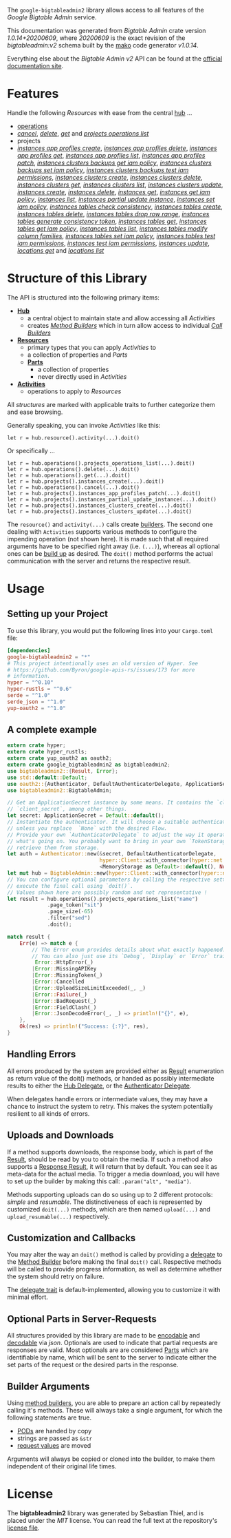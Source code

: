 <!---
DO NOT EDIT !
This file was generated automatically from 'src/mako/api/README.md.mako'
DO NOT EDIT !
-->
The `google-bigtableadmin2` library allows access to all features of the *Google Bigtable Admin* service.

This documentation was generated from *Bigtable Admin* crate version *1.0.14+20200609*, where *20200609* is the exact revision of the *bigtableadmin:v2* schema built by the [mako](http://www.makotemplates.org/) code generator *v1.0.14*.

Everything else about the *Bigtable Admin* *v2* API can be found at the
[official documentation site](https://cloud.google.com/bigtable/).
# Features

Handle the following *Resources* with ease from the central [hub](https://docs.rs/google-bigtableadmin2/1.0.14+20200609/google_bigtableadmin2/struct.BigtableAdmin.html) ... 

* [operations](https://docs.rs/google-bigtableadmin2/1.0.14+20200609/google_bigtableadmin2/struct.Operation.html)
 * [*cancel*](https://docs.rs/google-bigtableadmin2/1.0.14+20200609/google_bigtableadmin2/struct.OperationCancelCall.html), [*delete*](https://docs.rs/google-bigtableadmin2/1.0.14+20200609/google_bigtableadmin2/struct.OperationDeleteCall.html), [*get*](https://docs.rs/google-bigtableadmin2/1.0.14+20200609/google_bigtableadmin2/struct.OperationGetCall.html) and [*projects operations list*](https://docs.rs/google-bigtableadmin2/1.0.14+20200609/google_bigtableadmin2/struct.OperationProjectOperationListCall.html)
* projects
 * [*instances app profiles create*](https://docs.rs/google-bigtableadmin2/1.0.14+20200609/google_bigtableadmin2/struct.ProjectInstanceAppProfileCreateCall.html), [*instances app profiles delete*](https://docs.rs/google-bigtableadmin2/1.0.14+20200609/google_bigtableadmin2/struct.ProjectInstanceAppProfileDeleteCall.html), [*instances app profiles get*](https://docs.rs/google-bigtableadmin2/1.0.14+20200609/google_bigtableadmin2/struct.ProjectInstanceAppProfileGetCall.html), [*instances app profiles list*](https://docs.rs/google-bigtableadmin2/1.0.14+20200609/google_bigtableadmin2/struct.ProjectInstanceAppProfileListCall.html), [*instances app profiles patch*](https://docs.rs/google-bigtableadmin2/1.0.14+20200609/google_bigtableadmin2/struct.ProjectInstanceAppProfilePatchCall.html), [*instances clusters backups get iam policy*](https://docs.rs/google-bigtableadmin2/1.0.14+20200609/google_bigtableadmin2/struct.ProjectInstanceClusterBackupGetIamPolicyCall.html), [*instances clusters backups set iam policy*](https://docs.rs/google-bigtableadmin2/1.0.14+20200609/google_bigtableadmin2/struct.ProjectInstanceClusterBackupSetIamPolicyCall.html), [*instances clusters backups test iam permissions*](https://docs.rs/google-bigtableadmin2/1.0.14+20200609/google_bigtableadmin2/struct.ProjectInstanceClusterBackupTestIamPermissionCall.html), [*instances clusters create*](https://docs.rs/google-bigtableadmin2/1.0.14+20200609/google_bigtableadmin2/struct.ProjectInstanceClusterCreateCall.html), [*instances clusters delete*](https://docs.rs/google-bigtableadmin2/1.0.14+20200609/google_bigtableadmin2/struct.ProjectInstanceClusterDeleteCall.html), [*instances clusters get*](https://docs.rs/google-bigtableadmin2/1.0.14+20200609/google_bigtableadmin2/struct.ProjectInstanceClusterGetCall.html), [*instances clusters list*](https://docs.rs/google-bigtableadmin2/1.0.14+20200609/google_bigtableadmin2/struct.ProjectInstanceClusterListCall.html), [*instances clusters update*](https://docs.rs/google-bigtableadmin2/1.0.14+20200609/google_bigtableadmin2/struct.ProjectInstanceClusterUpdateCall.html), [*instances create*](https://docs.rs/google-bigtableadmin2/1.0.14+20200609/google_bigtableadmin2/struct.ProjectInstanceCreateCall.html), [*instances delete*](https://docs.rs/google-bigtableadmin2/1.0.14+20200609/google_bigtableadmin2/struct.ProjectInstanceDeleteCall.html), [*instances get*](https://docs.rs/google-bigtableadmin2/1.0.14+20200609/google_bigtableadmin2/struct.ProjectInstanceGetCall.html), [*instances get iam policy*](https://docs.rs/google-bigtableadmin2/1.0.14+20200609/google_bigtableadmin2/struct.ProjectInstanceGetIamPolicyCall.html), [*instances list*](https://docs.rs/google-bigtableadmin2/1.0.14+20200609/google_bigtableadmin2/struct.ProjectInstanceListCall.html), [*instances partial update instance*](https://docs.rs/google-bigtableadmin2/1.0.14+20200609/google_bigtableadmin2/struct.ProjectInstancePartialUpdateInstanceCall.html), [*instances set iam policy*](https://docs.rs/google-bigtableadmin2/1.0.14+20200609/google_bigtableadmin2/struct.ProjectInstanceSetIamPolicyCall.html), [*instances tables check consistency*](https://docs.rs/google-bigtableadmin2/1.0.14+20200609/google_bigtableadmin2/struct.ProjectInstanceTableCheckConsistencyCall.html), [*instances tables create*](https://docs.rs/google-bigtableadmin2/1.0.14+20200609/google_bigtableadmin2/struct.ProjectInstanceTableCreateCall.html), [*instances tables delete*](https://docs.rs/google-bigtableadmin2/1.0.14+20200609/google_bigtableadmin2/struct.ProjectInstanceTableDeleteCall.html), [*instances tables drop row range*](https://docs.rs/google-bigtableadmin2/1.0.14+20200609/google_bigtableadmin2/struct.ProjectInstanceTableDropRowRangeCall.html), [*instances tables generate consistency token*](https://docs.rs/google-bigtableadmin2/1.0.14+20200609/google_bigtableadmin2/struct.ProjectInstanceTableGenerateConsistencyTokenCall.html), [*instances tables get*](https://docs.rs/google-bigtableadmin2/1.0.14+20200609/google_bigtableadmin2/struct.ProjectInstanceTableGetCall.html), [*instances tables get iam policy*](https://docs.rs/google-bigtableadmin2/1.0.14+20200609/google_bigtableadmin2/struct.ProjectInstanceTableGetIamPolicyCall.html), [*instances tables list*](https://docs.rs/google-bigtableadmin2/1.0.14+20200609/google_bigtableadmin2/struct.ProjectInstanceTableListCall.html), [*instances tables modify column families*](https://docs.rs/google-bigtableadmin2/1.0.14+20200609/google_bigtableadmin2/struct.ProjectInstanceTableModifyColumnFamilyCall.html), [*instances tables set iam policy*](https://docs.rs/google-bigtableadmin2/1.0.14+20200609/google_bigtableadmin2/struct.ProjectInstanceTableSetIamPolicyCall.html), [*instances tables test iam permissions*](https://docs.rs/google-bigtableadmin2/1.0.14+20200609/google_bigtableadmin2/struct.ProjectInstanceTableTestIamPermissionCall.html), [*instances test iam permissions*](https://docs.rs/google-bigtableadmin2/1.0.14+20200609/google_bigtableadmin2/struct.ProjectInstanceTestIamPermissionCall.html), [*instances update*](https://docs.rs/google-bigtableadmin2/1.0.14+20200609/google_bigtableadmin2/struct.ProjectInstanceUpdateCall.html), [*locations get*](https://docs.rs/google-bigtableadmin2/1.0.14+20200609/google_bigtableadmin2/struct.ProjectLocationGetCall.html) and [*locations list*](https://docs.rs/google-bigtableadmin2/1.0.14+20200609/google_bigtableadmin2/struct.ProjectLocationListCall.html)




# Structure of this Library

The API is structured into the following primary items:

* **[Hub](https://docs.rs/google-bigtableadmin2/1.0.14+20200609/google_bigtableadmin2/struct.BigtableAdmin.html)**
    * a central object to maintain state and allow accessing all *Activities*
    * creates [*Method Builders*](https://docs.rs/google-bigtableadmin2/1.0.14+20200609/google_bigtableadmin2/trait.MethodsBuilder.html) which in turn
      allow access to individual [*Call Builders*](https://docs.rs/google-bigtableadmin2/1.0.14+20200609/google_bigtableadmin2/trait.CallBuilder.html)
* **[Resources](https://docs.rs/google-bigtableadmin2/1.0.14+20200609/google_bigtableadmin2/trait.Resource.html)**
    * primary types that you can apply *Activities* to
    * a collection of properties and *Parts*
    * **[Parts](https://docs.rs/google-bigtableadmin2/1.0.14+20200609/google_bigtableadmin2/trait.Part.html)**
        * a collection of properties
        * never directly used in *Activities*
* **[Activities](https://docs.rs/google-bigtableadmin2/1.0.14+20200609/google_bigtableadmin2/trait.CallBuilder.html)**
    * operations to apply to *Resources*

All *structures* are marked with applicable traits to further categorize them and ease browsing.

Generally speaking, you can invoke *Activities* like this:

```Rust,ignore
let r = hub.resource().activity(...).doit()
```

Or specifically ...

```ignore
let r = hub.operations().projects_operations_list(...).doit()
let r = hub.operations().delete(...).doit()
let r = hub.operations().get(...).doit()
let r = hub.projects().instances_create(...).doit()
let r = hub.operations().cancel(...).doit()
let r = hub.projects().instances_app_profiles_patch(...).doit()
let r = hub.projects().instances_partial_update_instance(...).doit()
let r = hub.projects().instances_clusters_create(...).doit()
let r = hub.projects().instances_clusters_update(...).doit()
```

The `resource()` and `activity(...)` calls create [builders][builder-pattern]. The second one dealing with `Activities` 
supports various methods to configure the impending operation (not shown here). It is made such that all required arguments have to be 
specified right away (i.e. `(...)`), whereas all optional ones can be [build up][builder-pattern] as desired.
The `doit()` method performs the actual communication with the server and returns the respective result.

# Usage

## Setting up your Project

To use this library, you would put the following lines into your `Cargo.toml` file:

```toml
[dependencies]
google-bigtableadmin2 = "*"
# This project intentionally uses an old version of Hyper. See
# https://github.com/Byron/google-apis-rs/issues/173 for more
# information.
hyper = "^0.10"
hyper-rustls = "^0.6"
serde = "^1.0"
serde_json = "^1.0"
yup-oauth2 = "^1.0"
```

## A complete example

```Rust
extern crate hyper;
extern crate hyper_rustls;
extern crate yup_oauth2 as oauth2;
extern crate google_bigtableadmin2 as bigtableadmin2;
use bigtableadmin2::{Result, Error};
use std::default::Default;
use oauth2::{Authenticator, DefaultAuthenticatorDelegate, ApplicationSecret, MemoryStorage};
use bigtableadmin2::BigtableAdmin;

// Get an ApplicationSecret instance by some means. It contains the `client_id` and 
// `client_secret`, among other things.
let secret: ApplicationSecret = Default::default();
// Instantiate the authenticator. It will choose a suitable authentication flow for you, 
// unless you replace  `None` with the desired Flow.
// Provide your own `AuthenticatorDelegate` to adjust the way it operates and get feedback about 
// what's going on. You probably want to bring in your own `TokenStorage` to persist tokens and
// retrieve them from storage.
let auth = Authenticator::new(&secret, DefaultAuthenticatorDelegate,
                              hyper::Client::with_connector(hyper::net::HttpsConnector::new(hyper_rustls::TlsClient::new())),
                              <MemoryStorage as Default>::default(), None);
let mut hub = BigtableAdmin::new(hyper::Client::with_connector(hyper::net::HttpsConnector::new(hyper_rustls::TlsClient::new())), auth);
// You can configure optional parameters by calling the respective setters at will, and
// execute the final call using `doit()`.
// Values shown here are possibly random and not representative !
let result = hub.operations().projects_operations_list("name")
             .page_token("sit")
             .page_size(-65)
             .filter("sed")
             .doit();

match result {
    Err(e) => match e {
        // The Error enum provides details about what exactly happened.
        // You can also just use its `Debug`, `Display` or `Error` traits
         Error::HttpError(_)
        |Error::MissingAPIKey
        |Error::MissingToken(_)
        |Error::Cancelled
        |Error::UploadSizeLimitExceeded(_, _)
        |Error::Failure(_)
        |Error::BadRequest(_)
        |Error::FieldClash(_)
        |Error::JsonDecodeError(_, _) => println!("{}", e),
    },
    Ok(res) => println!("Success: {:?}", res),
}

```
## Handling Errors

All errors produced by the system are provided either as [Result](https://docs.rs/google-bigtableadmin2/1.0.14+20200609/google_bigtableadmin2/enum.Result.html) enumeration as return value of 
the doit() methods, or handed as possibly intermediate results to either the 
[Hub Delegate](https://docs.rs/google-bigtableadmin2/1.0.14+20200609/google_bigtableadmin2/trait.Delegate.html), or the [Authenticator Delegate](https://docs.rs/yup-oauth2/*/yup_oauth2/trait.AuthenticatorDelegate.html).

When delegates handle errors or intermediate values, they may have a chance to instruct the system to retry. This 
makes the system potentially resilient to all kinds of errors.

## Uploads and Downloads
If a method supports downloads, the response body, which is part of the [Result](https://docs.rs/google-bigtableadmin2/1.0.14+20200609/google_bigtableadmin2/enum.Result.html), should be
read by you to obtain the media.
If such a method also supports a [Response Result](https://docs.rs/google-bigtableadmin2/1.0.14+20200609/google_bigtableadmin2/trait.ResponseResult.html), it will return that by default.
You can see it as meta-data for the actual media. To trigger a media download, you will have to set up the builder by making
this call: `.param("alt", "media")`.

Methods supporting uploads can do so using up to 2 different protocols: 
*simple* and *resumable*. The distinctiveness of each is represented by customized 
`doit(...)` methods, which are then named `upload(...)` and `upload_resumable(...)` respectively.

## Customization and Callbacks

You may alter the way an `doit()` method is called by providing a [delegate](https://docs.rs/google-bigtableadmin2/1.0.14+20200609/google_bigtableadmin2/trait.Delegate.html) to the 
[Method Builder](https://docs.rs/google-bigtableadmin2/1.0.14+20200609/google_bigtableadmin2/trait.CallBuilder.html) before making the final `doit()` call. 
Respective methods will be called to provide progress information, as well as determine whether the system should 
retry on failure.

The [delegate trait](https://docs.rs/google-bigtableadmin2/1.0.14+20200609/google_bigtableadmin2/trait.Delegate.html) is default-implemented, allowing you to customize it with minimal effort.

## Optional Parts in Server-Requests

All structures provided by this library are made to be [encodable](https://docs.rs/google-bigtableadmin2/1.0.14+20200609/google_bigtableadmin2/trait.RequestValue.html) and 
[decodable](https://docs.rs/google-bigtableadmin2/1.0.14+20200609/google_bigtableadmin2/trait.ResponseResult.html) via *json*. Optionals are used to indicate that partial requests are responses 
are valid.
Most optionals are are considered [Parts](https://docs.rs/google-bigtableadmin2/1.0.14+20200609/google_bigtableadmin2/trait.Part.html) which are identifiable by name, which will be sent to 
the server to indicate either the set parts of the request or the desired parts in the response.

## Builder Arguments

Using [method builders](https://docs.rs/google-bigtableadmin2/1.0.14+20200609/google_bigtableadmin2/trait.CallBuilder.html), you are able to prepare an action call by repeatedly calling it's methods.
These will always take a single argument, for which the following statements are true.

* [PODs][wiki-pod] are handed by copy
* strings are passed as `&str`
* [request values](https://docs.rs/google-bigtableadmin2/1.0.14+20200609/google_bigtableadmin2/trait.RequestValue.html) are moved

Arguments will always be copied or cloned into the builder, to make them independent of their original life times.

[wiki-pod]: http://en.wikipedia.org/wiki/Plain_old_data_structure
[builder-pattern]: http://en.wikipedia.org/wiki/Builder_pattern
[google-go-api]: https://github.com/google/google-api-go-client

# License
The **bigtableadmin2** library was generated by Sebastian Thiel, and is placed 
under the *MIT* license.
You can read the full text at the repository's [license file][repo-license].

[repo-license]: https://github.com/Byron/google-apis-rsblob/master/LICENSE.md
